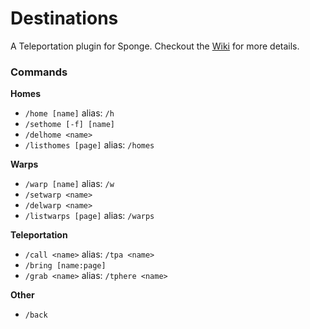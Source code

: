 # Destinations
A Teleportation plugin for Sponge. Checkout the [Wiki](https://github.com/mmonkey/Destinations/wiki) for more details.

### Commands
**Homes**
* `/home [name]` alias: `/h`
* `/sethome [-f] [name]`
* `/delhome <name>`
* `/listhomes [page]` alias: `/homes`

**Warps**
* `/warp [name]` alias: `/w`
* `/setwarp <name>`
* `/delwarp <name>`
* `/listwarps [page]` alias: `/warps`

**Teleportation**
* `/call <name>` alias: `/tpa <name>`
* `/bring [name:page]`
* `/grab <name>` alias: `/tphere <name>`

**Other**
* `/back`

